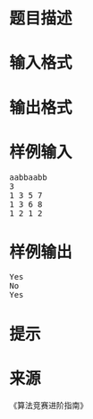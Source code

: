 

# 题目描述



# 输入格式



# 输出格式



# 样例输入


<pre>aabbaabb
3
1 3 5 7
1 3 6 8
1 2 1 2
</pre>

# 样例输出


<pre>Yes
No
Yes
</pre>

# 提示



# 来源


<p>
《算法竞赛进阶指南》
</p>
